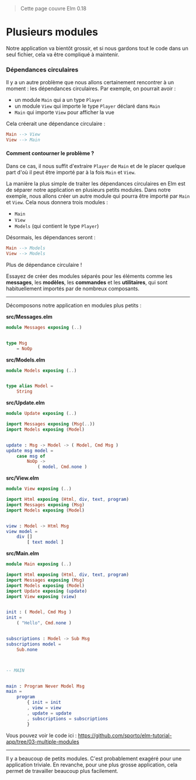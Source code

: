 > Cette page couvre Elm 0.18

# Plusieurs modules

Notre application va bientôt grossir, et si nous gardons tout le code dans un seul fichier, cela va être compliqué à maintenir.

### Dépendances circulaires

Il y a un autre problème que nous allons certainement rencontrer à un moment : les dépendances circulaires. Par exemple, on pourrait avoir :

- un module `Main` qui a un type `Player`
- un module `View` qui importe le type `Player` déclaré dans `Main`
- `Main` qui importe `View` pour afficher la vue

Cela créerait une dépendance circulaire :

```elm
Main --> View
View --> Main
```

#### Comment contourner le problème ?

Dans ce cas, il nous suffit d'extraire `Player` de `Main` et de le placer quelque part d'où il peut être importé par à la fois `Main` et `View`.

La manière la plus simple de traiter les dépendances circulaires en Elm est de séparer notre application en plusieurs petits modules. Dans notre exemple, nous allons créer un autre module qui pourra être importé par `Main` et `View`. Cela nous donnera trois modules :

- `Main`
- `View`
- `Models` (qui contient le type `Player`)

Désormais, les dépendances seront :

```elm
Main --> Models
View --> Models
```

Plus de dépendance circulaire !

Essayez de créer des modules séparés pour les éléments comme les __messages__, les __modèles__, les __commandes__ et les __utilitaires__, qui sont habituellement importés par de nombreux composants.

---

Décomposons notre application en modules plus petits :

__src/Messages.elm__

```elm
module Messages exposing (..)


type Msg
    = NoOp
```

__src/Models.elm__

```elm
module Models exposing (..)


type alias Model =
    String
```

__src/Update.elm__

```elm
module Update exposing (..)

import Messages exposing (Msg(..))
import Models exposing (Model)


update : Msg -> Model -> ( Model, Cmd Msg )
update msg model =
    case msg of
        NoOp ->
            ( model, Cmd.none )
```

__src/View.elm__

```elm
module View exposing (..)

import Html exposing (Html, div, text, program)
import Messages exposing (Msg)
import Models exposing (Model)


view : Model -> Html Msg
view model =
    div []
        [ text model ]
```

__src/Main.elm__

```elm
module Main exposing (..)

import Html exposing (Html, div, text, program)
import Messages exposing (Msg)
import Models exposing (Model)
import Update exposing (update)
import View exposing (view)


init : ( Model, Cmd Msg )
init =
    ( "Hello", Cmd.none )


subscriptions : Model -> Sub Msg
subscriptions model =
    Sub.none



-- MAIN


main : Program Never Model Msg
main =
    program
        { init = init
        , view = view
        , update = update
        , subscriptions = subscriptions
        }
```

Vous pouvez voir le code ici : <https://github.com/sporto/elm-tutorial-app/tree/03-multiple-modules>

---

Il y a beaucoup de petits modules. C'est probablement exagéré pour une application triviale. En revanche, pour une plus grosse application, cela permet de travailler beaucoup plus facilement.


